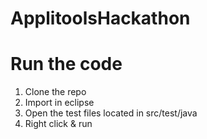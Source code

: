 # ApplitoolsHackathon

# Run the code
1. Clone the repo
2. Import in eclipse
3. Open the test files located in src/test/java
4. Right click & run

